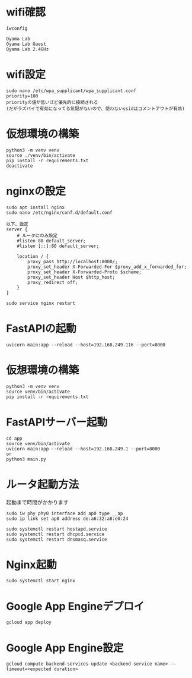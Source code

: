 
# wifi確認
```
iwconfig

Oyama Lab
Oyama Lab Guest
Oyama Lab 2.4GHz
```
# wifi設定
```
sudo nano /etc/wpa_supplicant/wpa_supplicant.conf
priority=100
priorityの値が低いほど優先的に接続される
(だがラズパイで有効になってる気配がないので、使わないssidはコメントアウトが有効)
```
# 仮想環境の構築
```
python3 -m venv venv
source ./venv/bin/activate
pip install -r requirements.txt
deactivate
```

# nginxの設定
```
sudo apt install nginx
sudo nano /etc/nginx/conf.d/default.conf

以下、設定
server {
    # ルータにのみ設定
    #listen 80 default_server;
    #listen [::]:80 default_server;

    location / {
        proxy_pass http://localhost:8000/;
        proxy_set_header X-Forwarded-For $proxy_add_x_forwarded_for;
        proxy_set_header X-Forwarded-Proto $scheme;
        proxy_set_header Host $http_host;
        proxy_redirect off;
    }
}

sudo service nginx restart
```

# FastAPIの起動
```
uvicorn main:app --reload --host=192.168.249.116 --port=8000
```


# 仮想環境の構築
```
python3 -m venv venv
source venv/bin/activate
pip install -r requirements.txt
``````

# FastAPIサーバー起動
```
cd app
source venv/bin/activate
uvicorn main:app --reload --host=192.168.249.1 --port=8000
or
python3 main.py
```

# ルータ起動方法
起動まで時間がかかります
```
sudo iw phy phy0 interface add ap0 type __ap
sudo ip link set ap0 address de:a6:32:a8:e0:24

sudo systemctl restart hostapd.service
sudo systemctl restart dhcpcd.service
sudo systemctl restart dnsmasq.service
```

# Nginx起動
```
sudo systemctl start nginx
```

# Google App Engineデプロイ
```
gcloud app deploy
```

# Google App Engine設定
```
gcloud compute backend-services update <backend service name> --timeout=<expected duration>
```